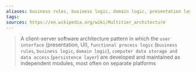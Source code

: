 ```yaml
---
aliases: business rules, business logic, domain logic, presentation layer, UI layer, functional process logic, data layer, persistence layer
tags: 
sources: https://en.wikipedia.org/wiki/Multitier_architecture
---
```


> A client-server software architecture pattern in which the `user interface` (presentation, UI), `functional process logic` (`business rules`, `business logic`, `domain logic`), `computer data storage and data access` (`persistence layer`) are developed and maintained as independent modules, most often on separate platforms